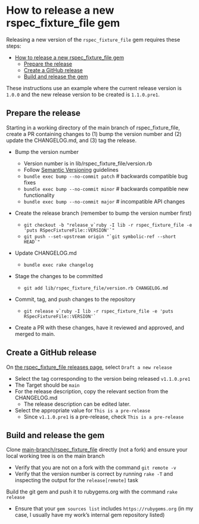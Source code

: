 # How to release a new rspec_fixture_file gem

Releasing a new version of the `rspec_fixture_file` gem requires these steps:

- [How to release a new rspec_fixture_file gem](#how-to-release-a-new-rspec_fixture_file-gem)
  - [Prepare the release](#prepare-the-release)
  - [Create a GitHub release](#create-a-github-release)
  - [Build and release the gem](#build-and-release-the-gem)

These instructions use an example where the current release version is `1.0.0`
and the new release version to be created is `1.1.0.pre1`.

## Prepare the release

Starting in a working directory of the main branch of rspec_fixture_file, create a
PR containing changes to (1) bump the version number and (2) update the CHANGELOG.md,
and (3) tag the release.

- Bump the version number
  - Version number is in lib/rspec_fixture_file/version.rb
  - Follow [Semantic Versioning](https://semver.org) guidelines
  - `bundle exec bump --no-commit patch` # backwards compatible bug fixes
  - `bundle exec bump --no-commit minor` # backwards compatible new functionality
  - `bundle exec bump --no-commit major` # incompatible API changes

- Create the release branch (remember to bump the version number first)
  - ```git checkout -b "release_v`ruby -I lib -r rspec_fixture_file -e 'puts RSpecFixtureFile::VERSION'`"```
  - ```git push --set-upstream origin "`git symbolic-ref --short HEAD`"```

- Update CHANGELOG.md
  - `bundle exec rake changelog`

- Stage the changes to be committed
  - `git add lib/rspec_fixture_file/version.rb CHANGELOG.md`

- Commit, tag, and push changes to the repository
  - ```git release v`ruby -I lib -r rspec_fixture_file -e 'puts RSpecFixtureFile::VERSION'` ```

- Create a PR with these changes, have it reviewed and approved, and merged to main.

## Create a GitHub release

On [the rspec_fixture_file releases page](https://github.com/main-branch/rspec_fixture_file/releases),
select `Draft a new release`

- Select the tag corresponding to the version being released `v1.1.0.pre1`
- The Target should be `main`
- For the release description, copy the relevant section from the CHANGELOG.md
  - The release description can be edited later.
- Select the appropriate value for `This is a pre-release`
  - Since `v1.1.0.pre1` is a pre-release, check `This is a pre-release`

## Build and release the gem

Clone [main-branch/rspec_fixture_file](https://github.com/main-branch/rspec_fixture_file) directly (not a
fork) and ensure your local working tree is on the main branch

- Verify that you are not on a fork with the command `git remote -v`
- Verify that the version number is correct by running `rake -T` and inspecting
  the output for the `release[remote]` task

Build the git gem and push it to rubygems.org with the command `rake release`

- Ensure that your `gem sources list` includes `https://rubygems.org` (in my
  case, I usually have my work’s internal gem repository listed)
